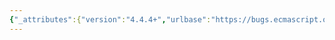 ```yaml
---
{"_attributes":{"version":"4.4.4+","urlbase":"https://bugs.ecmascript.org/","maintainer":"dherman@mozilla.com"},"bug":{"bug_id":4269,"creation_ts":"2015-04-09 02:24:00 -0700","short_desc":"Incorrect section reference","delta_ts":"2015-04-16 14:01:25 -0700","product":"Draft for 6th Edition","component":"editorial issue","version":"Rev 37: April 3, 2015 Release Candidate 4","rep_platform":"All","op_sys":"All","bug_status":"RESOLVED","resolution":"FIXED","priority":"Normal","bug_severity":"enhancement","everconfirmed":true,"reporter":{"uid":"ndkrempel","name":"Nick Krempel"},"assigned_to":{"uid":"allen","name":"Allen Wirfs-Brock"},"long_desc":[{"commentid":14162,"comment_count":0,"who":{"uid":"ndkrempel","name":"Nick Krempel"},"bug_when":"2015-04-09 02:24:33 -0700","thetext":"In 12.9.3, the Abstract Relational Comparison algorithm is referenced as \"(see 7.2.7)\" rather than 7.2.11.\n\nLikewise in 12.7.3.1 and 20.2.2.24."},{"commentid":14178,"comment_count":1,"who":{"uid":"allen","name":"Allen Wirfs-Brock"},"bug_when":"2015-04-13 15:43:26 -0700","thetext":"fixed in rev38 editor's draft"},{"commentid":14247,"comment_count":2,"who":{"uid":"allen","name":"Allen Wirfs-Brock"},"bug_when":"2015-04-16 14:01:25 -0700","thetext":"in rev38"}]}}
---
```

